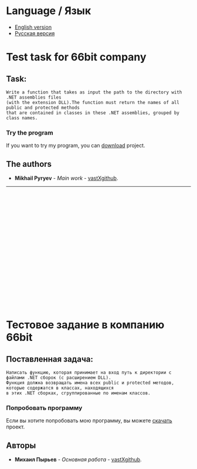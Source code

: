 ﻿# Language / Язык
* [English version](https://github.com/vastXgithub/test-task-66bit/blob/master/README.md#test-task-for-66bit-company)
* [Русская версия](https://github.com/vastXgithub/test-task-66bit/blob/master/README.md#%D1%82%D0%B5%D1%81%D1%82%D0%BE%D0%B2%D0%BE%D0%B5-%D0%B7%D0%B0%D0%B4%D0%B0%D0%BD%D0%B8%D0%B5-%D0%B2-%D0%BA%D0%BE%D0%BC%D0%BF%D0%B0%D0%BD%D0%B8%D1%8E-66bit)
# Test task for 66bit company
## Task:
	Write a function that takes as input the path to the directory with .NET assemblies files
	(with the extension DLL).The function must return the names of all public and protected methods
	that are contained in classes in these .NET assemblies,	grouped by class names.
### Try the program
If you want to try my program, you can [download](https://github.com/vastXgithub/test-task-66bit/archive/master.zip) project.
## The authors
* **Mikhail Pyryev** - *Main work* - [vastXgithub](https://github.com/vastXgithub).

---

<br /><br /><br /><br /><br /><br /><br /><br /><br /><br /><br /><br /><br /><br /><br /><br /><br /><br />

# Тестовое задание в компанию 66bit
## Поставленная задача:
	Написать функцию, которая принимает на вход путь к директории с файлами .NET сборок (с расширением DLL).
	Функция должна возвращать имена всех public и protected методов, которые содержатся в классах, находящихся 
	в этих .NET сборках, сгруппированные по именам классов.
### Попробовать программу
Если вы хотите попробовать мою программу, вы можете [скачать](https://github.com/vastXgithub/test-task-66bit/archive/master.zip) проект.
## Авторы
* **Михаил Пырьев** - *Основная работа* - [vastXgithub](https://github.com/vastXgithub).

<br /><br /><br /><br /><br /><br /><br /><br /><br /><br /><br /><br />
